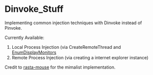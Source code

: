# Dinvoke_Stuff
Implementing common injection techniques with Dinvoke instead of Pinvoke.  

Currently Available:  
1. Local Process Injection (via CreateRemoteThread and [EnumDisplayMonitors](https://marcoramilli.com/2022/06/15/running-shellcode-through-windows-callbacks/)  
2. Remote Process Injection (via creating a internet explorer instance)

Credit to [rasta-mouse](https://github.com/rasta-mouse/DInvoke) for the mimalist implementation.
